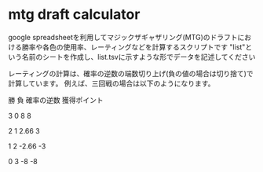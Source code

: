 # mtg draft calculator
google spreadsheetを利用してマジックザギャザリング(MTG)のドラフトにおける勝率や各色の使用率、レーティングなどを計算するスクリプトです
"list"という名前のシートを作成し、list.tsvに示すような形でデータを記述してください

レーティングの計算は、確率の逆数の端数切り上げ(負の値の場合は切り捨て)で計算しています。
例えば、三回戦の場合は以下のようになります。
			
勝		負		確率の逆数		獲得ポイント

3		0		8		8

2		1		2.66		3

1		2		-2.66		-3

0		3		-8		-8
